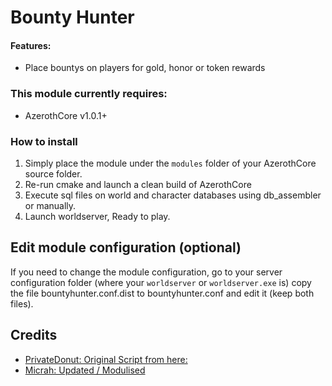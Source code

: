 #  Bounty Hunter

#### Features:
* Place bountys on players for gold, honor or token rewards


### This module currently requires:
- AzerothCore v1.0.1+

### How to install
1. Simply place the module under the `modules` folder of your AzerothCore source folder.
2. Re-run cmake and launch a clean build of AzerothCore
3. Execute sql files on world and character databases using db_assembler or manually.
4. Launch worldserver, Ready to play.

## Edit module configuration (optional)

If you need to change the module configuration, go to your server configuration folder (where your `worldserver` or `worldserver.exe` is)
copy the file bountyhunter.conf.dist to bountyhunter.conf and edit it (keep both files).

## Credits
* [PrivateDonut: Original Script from here:](http://www.ac-web.org/forums/showthread.php?173109-Bounty-Hunter-Updated)
* [Micrah: Updated / Modulised](https://github.com/milestorme) 
